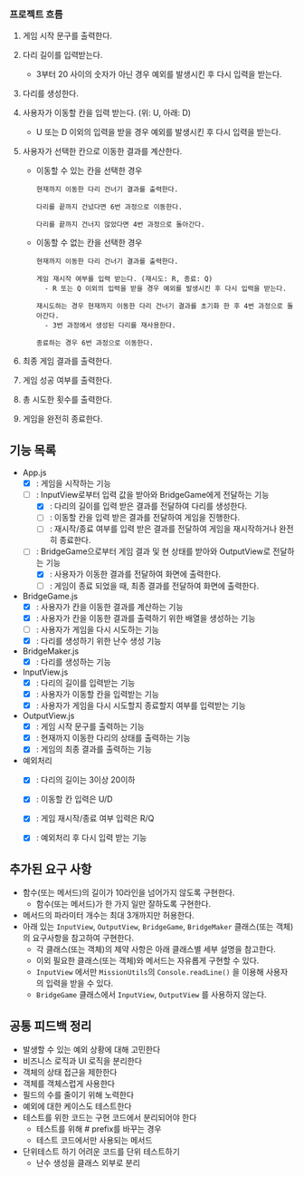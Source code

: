 ### 프로젝트 흐름

1. 게임 시작 문구를 출력한다.

2. 다리 길이를 입력받는다.
   
   - 3부터 20 사이의 숫자가 아닌 경우 예외를 발생시킨 후 다시 입력을 받는다.

3. 다리를 생성한다.

4. 사용자가 이동할 칸을 입력 받는다. (위: U, 아래: D)    
  
    - U 또는 D 이외의 입력을 받을 경우 예외를 발생시킨 후 다시 입력을 받는다.



5. 사용자가 선택한 칸으로 이동한 결과를 계산한다.


      - 이동할 수 있는 칸을 선택한 경우

            현재까지 이동한 다리 건너기 결과를 출력한다.
            
            다리를 끝까지 건넜다면 6번 과정으로 이동한다.
            
            다리를 끝까지 건너지 않았다면 4번 과정으로 돌아간다. 

      - 이동할 수 없는 칸을 선택한 경우

            현재까지 이동한 다리 건너기 결과를 출력한다.
            
            게임 재시작 여부를 입력 받는다. (재시도: R, 종료: Q)
              - R 또는 Q 이외의 입력을 받을 경우 예외를 발생시킨 후 다시 입력을 받는다.
              
            재시도하는 경우 현재까지 이동한 다리 건너기 결과를 초기화 한 후 4번 과정으로 돌아간다. 
              - 3번 과정에서 생성된 다리를 재사용한다.
              
            종료하는 경우 6번 과정으로 이동한다.

6. 최종 게임 결과를 출력한다.

7. 게임 성공 여부를 출력한다.

8. 총 시도한 횟수를 출력한다.

9. 게임을 완전히 종료한다.



## 기능 목록

- App.js
  - [x] : 게임을 시작하는 기능
  - [ ] : InputView로부터 입력 값을 받아와 BridgeGame에게 전달하는 기능 
    - [x] : 다리의 길이를 입력 받은 결과를 전달하여 다리를 생성한다.
    - [ ] : 이동할 칸을 입력 받은 결과를 전달하여 게임을 진행한다.
    - [ ] : 재시작/종료 여부를 입력 받은 결과를 전달하여 게임을 재시작하거나 완전히 종료한다. 
  - [ ] : BridgeGame으로부터 게임 결과 및 현 상태를 받아와 OutputView로 전달하는 기능
    - [x] : 사용자가 이동한 결과를 전달하여 화면에 출력한다.
    - [ ] : 게임이 종료 되었을 때, 최종 결과를 전달하여 화면에 출력한다.

- BridgeGame.js
  - [x] : 사용자가 칸을 이동한 결과를 계산하는 기능
  - [x] : 사용자가 칸을 이동한 결과를 출력하기 위한 배열을 생성하는 기능
  - [ ] : 사용자가 게임을 다시 시도하는 기능
  - [x] : 다리를 생성하기 위한 난수 생성 기능
  
- BridgeMaker.js
  - [x] : 다리를 생성하는 기능

- InputView.js
  - [x] : 다리의 길이를 입력받는 기능
  - [x] : 사용자가 이동할 칸을 입력받는 기능
  - [x] : 사용자가 게임을 다시 시도할지 종료할지 여부를 입력받는 기능

- OutputView.js
  - [x] : 게임 시작 문구를 출력하는 기능
  - [x] : 현재까지 이동한 다리의 상태를 출력하는 기능
  - [x] : 게임의 최종 결과를 출력하는 기능

- 예외처리
  - [x] : 다리의 길이는 3이상 20이하
  - [x] : 이동할 칸 입력은 U/D
  - [x] : 게임 재시작/종료 여부 입력은 R/Q
  - [x] : 예외처리 후 다시 입력 받는 기능


## 추가된 요구 사항

- 함수(또는 메서드)의 길이가 10라인을 넘어가지 않도록 구현한다.
  - 함수(또는 메서드)가 한 가지 일만 잘하도록 구현한다.
- 메서드의 파라미터 개수는 최대 3개까지만 허용한다.
- 아래 있는 `InputView`, `OutputView`, `BridgeGame`, `BridgeMaker` 클래스(또는 객체)의 요구사항을 참고하여 구현한다.
  - 각 클래스(또는 객체)의 제약 사항은 아래 클래스별 세부 설명을 참고한다.
  - 이외 필요한 클래스(또는 객체)와 메서드는 자유롭게 구현할 수 있다.
  - `InputView` 에서만 `MissionUtils`의 `Console.readLine()` 을 이용해 사용자의 입력을 받을 수 있다.
  - `BridgeGame` 클래스에서 `InputView`, `OutputView` 를 사용하지 않는다.



## 공통 피드백 정리

- 발생할 수 있는 예외 상황에 대해 고민한다
- 비즈니스 로직과 UI 로직을 분리한다
- 객체의 상태 접근을 제한한다
- 객체를 객체스럽게 사용한다
- 필드의 수를 줄이기 위해 노력한다
- 예외에 대한 케이스도 테스트한다
- 테스트를 위한 코드는 구현 코드에서 분리되어야 한다
  - 테스트를 위해 # prefix를 바꾸는 경우
  - 테스트 코드에서만 사용되는 메서드
- 단위테스트 하기 어려운 코드를 단위 테스트하기
  - 난수 생성을 클래스 외부로 분리
